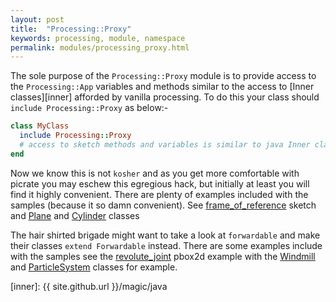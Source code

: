 ```yaml
---
layout: post
title:  "Processing::Proxy"
keywords: processing, module, namespace
permalink: modules/processing_proxy.html
---
```

The sole purpose of the `Processing::Proxy` module is to provide access to the `Processing::App` variables and methods similar to the access to [Inner classes][inner] afforded by vanilla processing. To do this your class should `include Processing::Proxy` as below:-

```ruby
class MyClass
  include Processing::Proxy
  # access to sketch methods and variables is similar to java Inner class
end
```

Now we know this is not `kosher` and as you get more comfortable with picrate you may eschew this egregious hack, but initially at least you will find it highly convenient. There are plenty of examples included with the samples (because it so damn convenient). See [frame_of_reference][sketch] sketch and [Plane][Plane] and [Cylinder][Cylinder] classes


[sketch]:https://github.com/ruby-processing/picrate-examples/blob/master/library/vecmath/vec3d/frame_of_reference.rb
[Plane]:https://github.com/ruby-processing/picrate-examples/blob/master/library/vecmath/vec3d/library/geometry/lib/plane.rb
[Cylinder]:https://github.com/ruby-processing/picrate-examples/blob/master/library/vecmath/vec3d/library/geometry/lib/cylinder.rb

The hair shirted brigade might want to take a look at `forwardable` and make their classes `extend Forwardable` instead. There are some examples include with the samples see the [revolute_joint][joint] pbox2d example with the [Windmill][Windmill] and [ParticleSystem][ParticleSystem] classes for example.

[joint]:https://github.com/ruby-processing/picrate-examples/blob/examples/forwardable_module_examples/pbox2d/revolute_joint/revolute_joint.rb
[Windmill]:https://github.com/ruby-processing/picrate-examples/blob/examples/forwardable_module_examples/pbox2d/revolute_joint/master/library/revolute_joint/lib/windmill.rb
[ParticleSystem]:https://github.com/ruby-processing/picrate-examples/blob/examples/forwardable_module_examples/pbox2d/revolute_joint/revolute_joint/lib/particle_system.rb
[inner]: {{ site.github.url }}/magic/java
